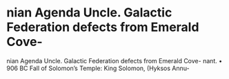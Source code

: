 # nian Agenda Uncle. Galactic Federation defects from Emerald Cove-

nian Agenda Uncle. Galactic Federation defects from Emerald Cove-
nant.
• 906 BC Fall of Solomon’s Temple: King Solomon, (Hyksos Annu-